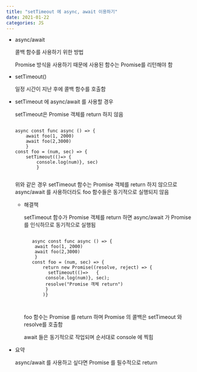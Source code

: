 ```yaml
---
title: "setTimeout 에 async, await 이용하기"
date: 2021-01-22
categories: JS
---
```


- async/await

  콜백 함수를 사용하기 위한 방법

  Promise 방식을 사용하기 때문에 사용된 함수는 Promise를 리턴해야 함

- setTimeout()

  일정 시간이 지난 후에 콜백 함수를 호출함

- setTimeout 에 async/await 를 사용할 경우

  setTimeout은 Promise 객체를 return 하지 않음

  <pre><code>
  async const func async () => { 
      await foo(1, 2000) 
      await foo(2,3000)
      }
  const foo = (num, sec) => {
      setTimeout(()=> {
          console.log(num)}, sec)
          }
      </code></pre>

  위와 같은 경우 setTimeout 함수는 Promise 객체를 return 하지 않으므로 async/await 를 사용하더라도 foo 함수들은 동기적으로 실행되지 않음

  - 해결책

    setTimeout 함수가 Promise 객체를 return 하면 async/await 가 Promise 를 인식하므로 동기적으로 실행됨

      <pre><code>
       async const func async () => { 
        await foo(1, 2000) 
        await foo(2,3000)
        }
       const foo = (num, sec) => {
           return new Promise((resolve, reject) => {
             setTimeout(()=>   {
            console.log(num)}, sec);
            resolve("Promise 객체 return")
            }
           )}
        
      </code></pre>

    foo 함수는 Promise 를 return 하며 Promise 의 콜백은 setTimeout 와 resolve를 호출함

    await 들은 동기적으로 작업되며 순서대로 console 에 찍힘

- 요약

  async/await 를 사용하고 싶다면 Promise 를 필수적으로 return
